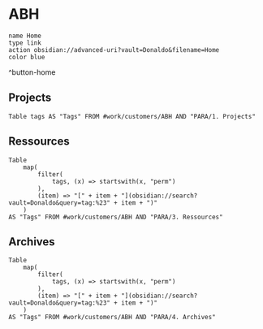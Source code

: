 # ABH

```button
name Home
type link
action obsidian://advanced-uri?vault=Donaldo&filename=Home
color blue
```
^button-home
## Projects

```dataview
Table tags AS "Tags" FROM #work/customers/ABH AND "PARA/1. Projects"
```

## Ressources

```dataview
Table 
	map(
		filter(
			tags, (x) => startswith(x, "perm")
		),
		(item) => "[" + item + "](obsidian://search?vault=Donaldo&query=tag:%23" + item + ")"
	)
AS "Tags" FROM #work/customers/ABH AND "PARA/3. Ressources"
```

## Archives

```dataview
Table 
	map(
		filter(
			tags, (x) => startswith(x, "perm")
		),
		(item) => "[" + item + "](obsidian://search?vault=Donaldo&query=tag:%23" + item + ")"
	)
AS "Tags" FROM #work/customers/ABH AND "PARA/4. Archives"
```

